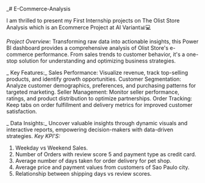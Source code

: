_# E-Commerce-Analysis

 I am thrilled to present my First Internship projects on The Olist Store Analysis which is an Ecommerce Project at AI Variant📊💻

_Project Overview:_
     Transforming raw data into actionable insights, this Power BI dashboard provides a comprehensive analysis of Olist Store's e-commerce performance. From sales trends to customer behavior, it's a one-stop 
     solution for understanding and optimizing business strategies.

_ Key Features:_
  Sales Performance: Visualize revenue, track top-selling products, and identify growth opportunities.
  Customer Segmentation: Analyze customer demographics, preferences, and purchasing patterns for targeted marketing.
  Seller Management: Monitor seller performance, ratings, and product distribution to optimize partnerships.
  Order Tracking: Keep tabs on order fulfillment and delivery metrics for improved customer satisfaction.

_ Data Insights:_
Uncover valuable insights through dynamic visuals and interactive reports, empowering decision-makers with data-driven strategies.
  _Key KPI'S:_
1. Weekday vs Weekend Sales.
2. Number of Orders with review score 5 and payment type as credit card.
3. Average number of days taken for order delivery for pet shop.
4. Average price and payment values from customers of Sao Paulo city.
5. Relationship between shipping days vs review scores.




